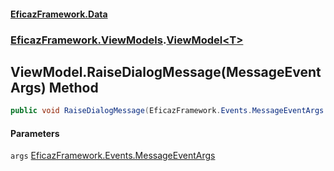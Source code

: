 #### [EficazFramework.Data](EficazFrameworkData.md 'EficazFramework Data')
### [EficazFramework.ViewModels](EficazFrameworkData.md#EficazFramework.ViewModels 'EficazFramework.ViewModels').[ViewModel&lt;T&gt;](EficazFramework.ViewModels/ViewModel_T_.md 'EficazFramework.ViewModels.ViewModel<T>')

## ViewModel<T>.RaiseDialogMessage(MessageEventArgs) Method

```csharp
public void RaiseDialogMessage(EficazFramework.Events.MessageEventArgs args);
```
#### Parameters

<a name='EficazFramework.ViewModels.ViewModel_T_.RaiseDialogMessage(EficazFramework.Events.MessageEventArgs).args'></a>

`args` [EficazFramework.Events.MessageEventArgs](https://docs.microsoft.com/en-us/dotnet/api/EficazFramework.Events.MessageEventArgs 'EficazFramework.Events.MessageEventArgs')